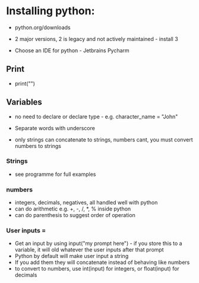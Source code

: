 # Installing python:

- python.org/downloads

- 2 major versions, 2 is legacy and not actively maintained - install 3

- Choose an IDE for python - Jetbrains Pycharm

## Print
- print("")

## Variables
- no need to declare or declare type - e.g. character_name = "John"
- Separate words with underscore

- only strings can concatenate to strings, numbers cant, you must convert numbers to strings

### Strings
- see programme for full examples

### numbers
- integers, decimals, negatives, all handled well with python
- can do arithmetic e.g. +, -, /, *, % inside python
- can do parenthesis to suggest order of operation

### User inputs = 
- Get an input by using input("my prompt here") - if you store this to a variable, it will old whatever the user inputs after that prompt
- Python by default will make user input a string
- If you add them they will concatenate instead of behaving like numbers
- to convert to numbers, use int(input) for integers, or float(input) for decimals


